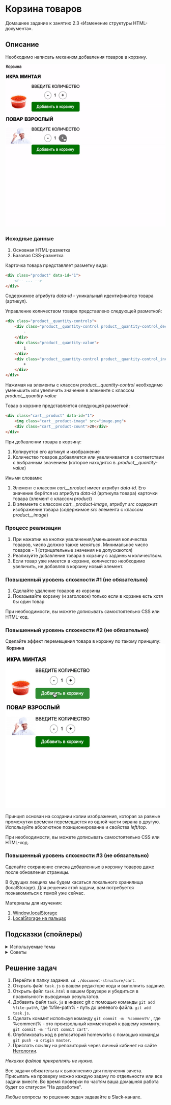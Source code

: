 # Корзина товаров

Домашнее задание к занятию 2.3 «Изменение структуры HTML-документа».

## Описание 

Необходимо написать механизм добавления товаров в корзину.

![Demo](./demo.gif)

### Исходные данные

1. Основная HTML-разметка
2. Базовая CSS-разметка

Карточка товара представляет разметку вида:

```html
<div class="product" data-id="1">
    <!-- ... -->
</div>
```

Содержимое атрибута *data-id* - уникальный идентификатор товара (артикул).

Управление количеством товара представлено следующей разметкой:

```html
<div class="product__quantity-controls">
    <div class="product__quantity-control product__quantity-control_dec">
        -
    </div>
    <div class="product__quantity-value">
        1
    </div>
    <div class="product__quantity-control product__quantity-control_inc">
        +
    </div>
</div>
```

Нажимая на элементы с классом *product__quantity-control* 
необходимо уменьшить или увеличить
значение в элементе с классом *product__quantity-value*

Товар в корзине представляется следующей разметкой:

```html
<div class="cart__product" data-id="1">
    <img class="cart__product-image" src="image.png">
    <div class="cart__product-count">20</div>
</div>
```

При добавлении товара в корзину:

1. Копируется его артикул и изображение
2. Количество товаров добавляется или увеличивается в соответствии с 
выбранным значением (которое находится в *.product__quantity-value*)

Иными словами: 

1. Элемент с классом *cart__product* имеет атрибут *data-id*. Его значение берётся
из атрибута *data-id* (артикула товара) карточки товара (элемент с классом *product*)
2. В элементе с классом *cart__product-image*, атрибут *src* cодержит изображение
товара (содержимое *src* элемента с классом *product__image*)

### Процесс реализации

1. При нажатии на кнопки увеличения/уменьшения количества товаров, число
должно также меняться. Минимальное число товаров - 1
(отрицательные значения не допускаются)
2. Реализуйте добавление товара в корзину с заданным количеством.
3. Если товар уже имеется в корзине, количество необходимо увеличить, 
не добавляя в корзину новый элемент.

### Повышенный уровень сложности #1 (не обязательно)

1. Сделайте удаление товаров из корзины
2. Показывайте корзину (и заголовок) только если в корзине есть хотя бы один товар

При необходимости, вы можете дописывать самостоятельно CSS или HTML-код.

### Повышенный уровень сложности #2 (не обязательно)

Сделайте эффект перемещения товара в корзину по такому принципу:
![Demo](./extended-demo.gif)

Принцип основан на создании копии изображения, которая за равные промежутки времени
перемещается из одной части экрана в другую. Используйте абсолютное позиционирование
и свойства *left/top*.

При необходимости, вы можете дописывать самостоятельно CSS или HTML-код.

### Повышенный уровень сложности #3 (не обязательно)

Сделайте сохранение списка добавленных в корзину товаров даже после
обновления страницы.

В будущих лекциях мы будем касаться локального хранилища (localStorage).
Для решения этой задачи, вам потребуется познакомиться с темой уже сейчас.

Материалы для изучения:

1. [Window.localStorage](https://developer.mozilla.org/ru/docs/Web/API/Window/localStorage)
2. [LocalStorage на пальцах](https://tproger.ru/articles/localstorage/)

## Подсказки (спойлеры)

<details>
<summary>Используемые темы</summary>

1. Метод *getBoundingClientRect* (повышенный уровень сложности)
2. Работа с объектом *dataset*

</details>

<details>
<summary>Советы</summary>

При реализации анимации, вам необходимо:

1. Получить у изображения-продукта его координаты через *getBoundingClientRect*
2. Получить у изображения в корзине его координаты через *getBoundingClientRect*
3. Высчитать разницу между двумя изображениями по оси X и по оси Y
4. Задать количество шагов, за которое одно изображение «настигнет другое»
5. С помощью *setTimeout/setInterval* в течение заданного количества шагов
постоянно уменьшать разницу между двумя картинками
6. По окончанию анимации удалить изображение-копию 

</details>

## Решение задач

1. Перейти в папку задания. `cd ./document-structure/cart`.
2. Открыть файл `task.js` в вашем редакторе кода и выполнить задание.
3. Открыть файл `task.html` в вашем браузере и убедиться в правильности выводимых результатов.
4. Добавить файл `task.js` в индекс git с помощью команды `git add %file-path%`, где %file-path% - путь до целевого файла. `git add task.js`.
5. Сделать коммит используя команду `git commit -m '%comment%'`, где %comment% - это произвольный комментарий к вашему коммиту. `git commit -m 'first commit cart'`.
6. Опубликовать код в репозиторий homeworks с помощью команды `git push -u origin master`.
7. Прислать ссылку на репозиторий через личный кабинет на сайте [Нетологии][6].

[0]: https://github.com/
[1]: https://www.sublimetext.com/
[2]: https://code.visualstudio.com/
[3]: https://github.com/netology-code/guides/tree/master/github
[4]: https://git-scm.com/
[5]: https://github.com/netology-code/guides/blob/master/git/REAMDE.md
[6]: https://netology.ru/

*Никаких файлов прикреплять не нужно.*

Все задачи обязательны к выполнению для получения зачета. Присылать на проверку можно каждую задачу по отдельности или все задачи вместе. Во время проверки по частям ваша домашняя работа будет со статусом "На доработке".

Любые вопросы по решению задач задавайте в Slack-канале.
